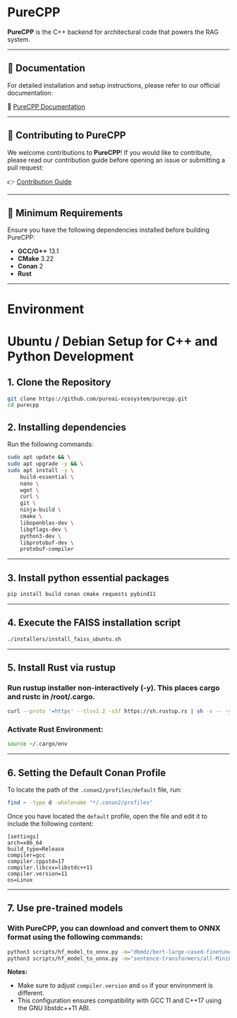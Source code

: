 # PureCPP

**PureCPP** is the C++ backend for architectural code that powers the RAG system.

---

## 📖 Documentation
For detailed installation and setup instructions, please refer to our official documentation:

🔗 [PureCPP Documentation](https://docs.puredocs.org/setup)

---

## 🚀 Contributing to PureCPP

We welcome contributions to **PureCPP**! If you would like to contribute, please read our contribution guide before opening an issue or submitting a pull request:

👉 [Contribution Guide](/community/CONTRIBUTING.md)

---

## 📌 Minimum Requirements

Ensure you have the following dependencies installed before building PureCPP:

- **GCC/G++** 13.1
- **CMake** 3.22
- **Conan** 2
- **Rust**

---
# Environment

# Ubuntu / Debian Setup for C++ and Python Development

## 1. Clone the Repository

```bash
git clone https://github.com/pureai-ecosystem/purecpp.git
cd purecpp
```

## 2. Installing dependencies

Run the following commands:

```bash
sudo apt update && \
sudo apt upgrade -y && \
sudo apt install -y \
    build-essential \
    nano \
    wget \
    curl \
    git \
    ninja-build \
    cmake \
    libopenblas-dev \
    libgflags-dev \
    python3-dev \
    libprotobuf-dev \
    protobuf-compiler
```

---

## 3. Install python essential packages

```bash
pip install build conan cmake requests pybind11
```

---

## 4. Execute the FAISS installation script

```bash
./installers/install_faiss_ubuntu.sh
```

---

## 5. Install Rust via rustup

### Run rustup installer non-interactively (-y). This places cargo and rustc in /root/.cargo.
```bash
curl --proto '=https' --tlsv1.2 -sSf https://sh.rustup.rs | sh -s -- -y
```

### Activate Rust Environment:
```bash
source ~/.cargo/env
```

---

## 6. Setting the Default Conan Profile 

To locate the path of the `.conan2/profiles/default` file, run:

```bash
find ~ -type d -wholename "*/.conan2/profiles"
````

Once you have located the `default` profile, open the file and edit it to include the following content:
```
[settings]
arch=x86_64
build_type=Release
compiler=gcc
compiler.cppstd=17
compiler.libcxx=libstdc++11
compiler.version=11
os=Linux
```

---

## 7. Use pre-trained models

### With **PureCPP**, you can download and convert them to **ONNX** format using the following commands:

```bash
python3 scripts/hf_model_to_onnx.py -m="dbmdz/bert-large-cased-finetuned-conll03-english" -o="bert-large-cased-finetuned-conll03-english"
python3 scripts/hf_model_to_onnx.py -m="sentence-transformers/all-MiniLM-L6-v2" -o="sentence-transformers/all-MiniLM-L6-v2"
```

**Notes:**

* Make sure to adjust `compiler.version` and `os` if your environment is different.
* This configuration ensures compatibility with GCC 11 and C++17 using the GNU libstdc++11 ABI.

```

